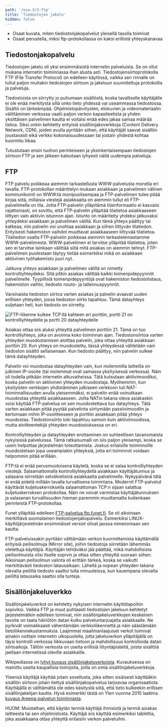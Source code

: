 ```yaml
---
path: '/osa-3/3-ftp'
title: 'Tiedostojen jakelu'
hidden: false
---
```


<text-box variant='learningObjectives' name='Oppimistavoitteet'>

- Osaat kuvata, miten tiedostonjakopalvelut yleisellä tasolla toimivat
- Osaat perustella, miksi ftp-protokollassa on kaksi erillistä yhteyskanavaa

</text-box>


## Tiedostonjakopalvelu


Tiedostojen jakelu oli yksi ensimmäisistä internetin palveluista. Se on ollut mukana internetin toiminnassa ihan alusta asti. Tiedostojensiirtoprotokolla FTP (File Transfer Protocol) on edelleen käytössä, vaikka sen rinnalle on tullut paljon muitakin tiedostojen siirtoon ja jakeluun suunniteltuja protokollia ja palveluja.

Tiedostoista on siirrytty jo puhumaan sisällöstä, koska tavalliselle käyttäjälle ei ole enää merkitystä sillä onko tieto yhdessä vai useammassa tiedostossa. Sisältö on tärkeämpää. Ohjelmistopäivitysten, elokuvien ja videomateriaalin välittäminen verkossa vaatii paljon verkon kapasiteetista ja yhden yksittäisen palvelimen kautta ei voitaisi enää edes jakaa samaa määrää tietoa. Siksi onkin kehitetty erityisiä sisällönjakoverkkoja (Content Delivery Network, CDN), joiden avulla pyritään siihen, että käyttäjät saavat sisällön joustavasti eikä verkko kokonaisuudessaan tai jostain yhdestä kohtaa kuormitu liikaa.

Tutustutaan ensin tuohon perinteiseen ja yksinkertaisempaan tiedostojen siirtoon FTP ja sen jälkeen katsotaan lyhyesti näitä uudempia palveluja.


## FTP

FTP palvelu poikkeaa aiemmin tarkastellusta WWW-palvelusta monella eri tavalla. FTP-protokollan määrittelyn mukaan asiakkaan ja palvelimen välinen kommunikointi on WWW:tä monipuolisempaa ja FTP-palvelimen tulee pitää kirjaa siitä, millaisia viestejä asiakkaalta on aiemmin tullut eli FTP-palvelimella on tila. Jotta FTP-palvelin ylläpitämä tilainformaatio ei kasvaisi rajattomasti, on sovittu, että FTP-palvelin ylläpitää tilatietoa asiakkaaseen liittyen vain aktiivin istunnon ajan. Istunto on määritelty yhdeksi jatkuvaksi yhteydeksi asiakkaan ja palvelimen välillä. Kun tämä yhteys päättyy tai katkeaa, niin palvelin voi unohtaa asiakkaan ja siihen liittyvän tilatiedon. Erityisesti hakemiston vaihdot muuttavat asiakkaaseen liittyvää tilatietoa. Tilatiedon osalta FTP-palvelin poikkeaa aiemmin tarkastelemastamme WWW-palvelimesta. WWW-palvelimen ei tarvitse ylläpitää tilatietoa, joten sen ei tarvitse lainkaan välittää siitä mitä asiakas on aiemmin tehnyt. FTP-palvelimen puolestaan täytyy tietää esimerkiksi mikä on asiakkaan aktiivinen työhakemisto juuri nyt.

Jatkuva yhteys asiakkaan ja palvelimen välillä on nimetty kontrolliyhteydeksi. Sitä pitkin asiakas välittää kaikki toimenpidepyynnöt palvelimelle. Tyypillisiä toimenpidepyyntöjä ovat hakemiston tiedostolistaus, hakemiston vaihto, tiedosto nouto- ja tallennuspyynnöt.

Varsinaista tiedoston siirtoa varten asiakas ja palvelin avaavat uuden erillisen yhteyden, jossa tiedoston siirto tapahtuu. Tämä datayhteys suljetaan heti, kun tiedosto on siirretty.

![FTP-liikenne kulkee TCP:llä kahteen eri porttiin, portti 21 on kontrolliyhteydelle ja portti 20 datayhteydelle](../img/ftp-asiakas-palvelin.svg)

Asiakas ottaa siis aluksi yhteyttä palvelimen porttiin 21. Tämä on tuo kontrolliyhteys, joka on avoinna koko toiminnan ajan. Tiedostonsiirtoa varten yhteyden muodostamisen aloittaa palvelin, joka ottaa yhteyttä asiakkaan porttiin 20. Kun yhteys on muodostettu, tässä yhteydessä välitetään vain tiedoston sisältö sellaisenaan. Kun tiedosto päättyy, niin palvelin sulkee tämä datayhteyden.

Palvelin voi muodostaa datayhteyden vain, kun molemmilla laitteilla on julkinen IP-osoite (tai molemmat ovat samassa yksityisessä verkossa). Näin oli todella pitkään internetin alkuvaiheissa. Tätä kutsutaan aktiivimoodiksi, koska palvelin on aktiivinen yhteyden muodostaja. Myöhemmin, kun yksityisten verkkojen yhdistäminen julkiseen verkkoon tuli NAT-toiminnallisuuden avulla yleisemmäksi, ei palvelin enää voinutkaan muodostaa yhteyttä asiakkaaseen. Jotta NATin takana oleva asiakaskin voisi käyttää FTP-palvelua on sen muodostettava tuo datayhteys. Tätä varten asiakkaan pitää pyytää palvelinta siirtymään passiivimoodiin ja kertomaan mihin IP-osoitteeseen ja porttiin asiakkaan pitää yhteys muodostaa. Tiedostonsiirto toki tapahtuu samoin kuin aktiivimoodissa, mutta aloitteentekijä yhteyden muodostuksessa on eri.

Kontrolliyhteyden ja datayhteyden erottaminen on suhteellisen tavanomaista nykyisissä palveluissa. Tämä ratkaisumalli on siis paljon yleisempi, koska se usein helpottaa järjestelmän toteuttamista. Joskus erilaisille toiminnoille muodostetaan jopa useampiakin yhteyksiä, jotta eri toiminnot voidaan helpommin pitää erillään.

FTP:tä ei enää perusmuotoisena käytetä, koska se ei salaa kontrolliyhteyden viestejä. Salaamattomalla kontrolliyhteydellä asiakkaan käyttäjätunnus ja salasana siirretään selväkielisinä asiakkaalta palvelimelle. Nykypäivänä tätä ei enää pidetä millään tavalla turvallisena toimintana. Modernit FTP-palvelut käyttävät kuljetuskerroksella salaamattoman TCP:n sijaan salattua kuljetuskerroksen protokollaa. Näin ne voivat varmistaa käyttäjätunnuksen ja salasanan turvallisuuden hieman paremmin muuttamatta kuitenkaan perinteistä FTP-protokollaa.

Funet ylläpitää edelleen [FTP-palvelua ftp.funet.fi](ftp://ftp.funet.fi). Se oli aikoinaan merkittävä suomalainen tiedostojenjakopalvelu. Esimerkiksi LINUX-käyttöjärjestelmän ensimmäiset versiot olivat jaossa nimenomaan sen kautta.

FTP-palveluissakin pyritään välttämään verkon kuormittamista käyttämällä erityisiä peilisolmuja (Mirror site), joihin tiedostoja siirretään lähemmäs oletettuja käyttäjiä. Käyttäjän tehtäväksi jää päättää, mikä mahdollisista peilisolmuista olisi itselle sopivin ja ottaa sitten yhteyttä suoraan siihen. Aikoinaan peilisolmun valinta oli erittäin tärkeä, koska se vaikutti merkittävästi tiedoston latausaikaan. Lähellä ja nopean yhteyden takana olevalta peililtä tiedosto saattoi tulla minuuteissa, kun kauempana olevalta peililtä latausaika saattoi olla tunteja.



## Sisällönjakeluverkko

Sisällönjakeluverkot on kehitetty nykyisen internetin käyttötapoihin sopiviksi. Vaikka FTP ja muut puhtaasti tiedostojen jakeluun kehitetyt järjestelmätkin edelleen toimivat, niin sisällönjakeluverkkojen keskeinen tavoite on taata häiriötön datan kulku palveluntarjoajalta asiakkaalle. Ne pyrkivät voimakkaasti vähentämään verkkoliikennettä ja näin säästämään tietoliikennekustannuksia. Laajimmat maailmanlaajuiset verkot toimivat ainakin osittain internetin ulkopuolella, jotta jakeluverkon ylläpitäjällä on täysi kontrolli verkossa liikkuvaan tietoon ja mahdollisuus kontrolloida datan siirtoaikoja. Tällöin verkosta on useita erillisiä liityntäpisteitä, joista sisältöä jaellaan internetissä oleville asiakkaille.

Wikipediassa on [lyhyt kuvaus sisällönjakeluverkoista](https://fi.wikipedia.org/wiki/Sis%C3%A4ll%C3%B6njakeluverkko). Kuvauksessa on mainittu useita kaupallisia toimijoita, joilla on omia sisällönjakeluverkkoja.

Yleensä käyttäjä käyttää jotain sovellusta, joka sitten sisäisesti käyttääkin sisällön siirtoon jotain tiettyä sisällönjakopalvelua tarjoavaa organisaatiota. Käyttäjällä ei välttämättä ole edes käsitystä siitä, että tieto kulkeekin erillisen sisällönjakelijan kautta. Hyvä esimerkki tästä on Ylen vuonna 2015 laatima [kuvaus Areena-palvelun toiminnasta](https://yle.fi/aihe/artikkeli/2015/01/15/nain-areenan-jakelu-toimii).

HUOM: Muistathan, että käytän termiä käyttäjä ihmisistä ja termiä asiakas laitteesta tai sen ohjelmistosta. Käyttäjä siis käyttää esimerkiksi tablettia, joka asiakkaana ottaa yhteyttä erilaisiin verkon palveluihin.



<quiz id="c519dd1f-311e-5bb8-98ac-a283845edb5f"></quiz>

